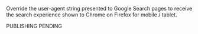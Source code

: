 Override the user-agent string presented to Google Search pages to receive the
search experience shown to Chrome on Firefox for mobile / tablet.

PUBLISHING PENDING
